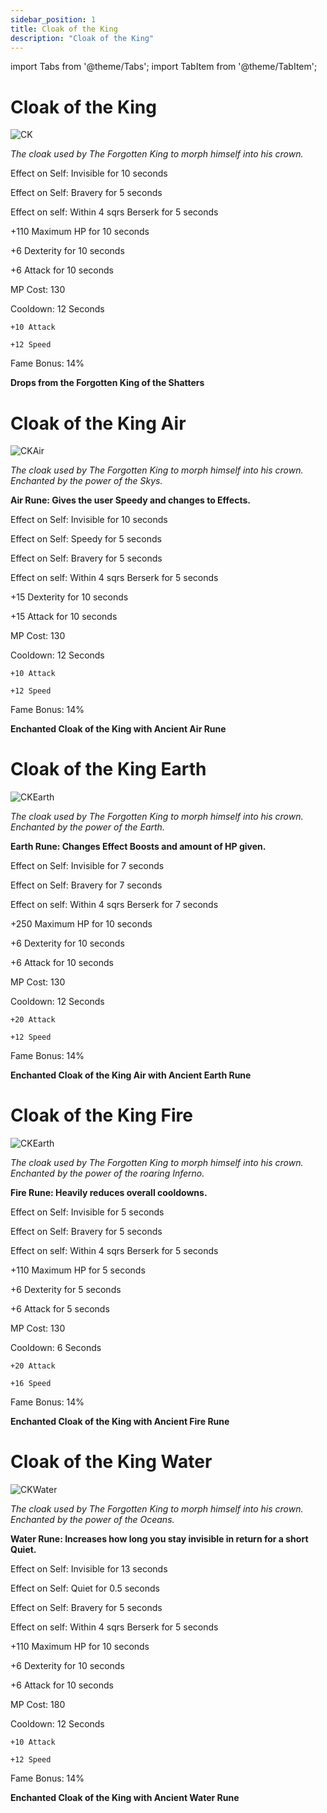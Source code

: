 ```yaml
---
sidebar_position: 1
title: Cloak of the King
description: "Cloak of the King"
---
```


import Tabs from '@theme/Tabs';
import TabItem from '@theme/TabItem';

<Tabs>
  <TabItem value="Cloak of the King" label="Cloak of the King" default>

# Cloak of the King

![CK](https://vwiki.valorserver.com/api/item/picture/cloak%20of%20the%20king)

<i>The cloak used by The Forgotten King to morph himself into his crown.</i>

Effect on Self: Invisible for 10 seconds

Effect on Self: Bravery for 5 seconds

Effect on self: Within 4 sqrs Berserk for 5 seconds

+110 Maximum HP for 10 seconds

+6 Dexterity for 10 seconds

+6 Attack for 10 seconds

MP Cost: 130

Cooldown: 12 Seconds

    +10 Attack
    
    +12 Speed

Fame Bonus: 14%

**Drops from the Forgotten King of the Shatters**

  </TabItem>
  <TabItem value="Air" label="Air">

# Cloak of the King Air

![CKAir](https://vwiki.valorserver.com/api/item/picture/cloak%20of%20the%20king%20air)

<i>The cloak used by The Forgotten King to morph himself into his crown. Enchanted by the power of the Skys.</i>

**Air Rune: Gives the user Speedy and changes to Effects.**
    
Effect on Self: Invisible for 10 seconds

Effect on Self: Speedy for 5 seconds
    
Effect on Self: Bravery for 5 seconds

Effect on self: Within 4 sqrs Berserk for 5 seconds

+15 Dexterity for 10 seconds

+15 Attack for 10 seconds

MP Cost: 130

Cooldown: 12 Seconds

    +10 Attack
    
    +12 Speed

Fame Bonus: 14%

**Enchanted Cloak of the King with Ancient Air Rune**

  </TabItem>
  <TabItem value="Earth" label="Earth">

# Cloak of the King Earth

![CKEarth](https://vwiki.valorserver.com/api/item/picture/cloak%20of%20the%20king%20earth)

<i>The cloak used by The Forgotten King to morph himself into his crown. Enchanted by the power of the Earth.</i>

**Earth Rune: Changes Effect Boosts and amount of HP given.**
    
Effect on Self: Invisible for 7 seconds

Effect on Self: Bravery for 7 seconds

Effect on self: Within 4 sqrs Berserk for 7 seconds

+250 Maximum HP for 10 seconds

+6 Dexterity for 10 seconds

+6 Attack for 10 seconds

MP Cost: 130

Cooldown: 12 Seconds

    +20 Attack
    
    +12 Speed

Fame Bonus: 14%

**Enchanted Cloak of the King Air with Ancient Earth Rune**

  </TabItem>
  <TabItem value="Fire" label="Fire">

# Cloak of the King Fire

![CKEarth](https://vwiki.valorserver.com/api/item/picture/cloak%20of%20the%20king%20Fire)

<i>The cloak used by The Forgotten King to morph himself into his crown. Enchanted by the power of the roaring Inferno.</i>

**Fire Rune: Heavily reduces overall cooldowns.**
    
Effect on Self: Invisible for 5 seconds

Effect on Self: Bravery for 5 seconds

Effect on self: Within 4 sqrs Berserk for 5 seconds

+110 Maximum HP for 5 seconds

+6 Dexterity for 5 seconds

+6 Attack for 5 seconds

MP Cost: 130

Cooldown: 6 Seconds

    +20 Attack
    
    +16 Speed

Fame Bonus: 14%

**Enchanted Cloak of the King with Ancient Fire Rune**

  </TabItem>
  <TabItem value="Water" label="Water">

# Cloak of the King Water

![CKWater](https://vwiki.valorserver.com/api/item/picture/cloak%20of%20the%20king%20water)

<i>The cloak used by The Forgotten King to morph himself into his crown. Enchanted by the power of the Oceans.</i>

**Water Rune: Increases how long you stay invisible in return for a short Quiet.**
    
Effect on Self: Invisible for 13 seconds

Effect on Self: Quiet for 0.5 seconds
    
Effect on Self: Bravery for 5 seconds

Effect on self: Within 4 sqrs Berserk for 5 seconds

+110 Maximum HP for 10 seconds
    
+6 Dexterity for 10 seconds

+6 Attack for 10 seconds

MP Cost: 180

Cooldown: 12 Seconds

    +10 Attack
    
    +12 Speed

Fame Bonus: 14%

**Enchanted Cloak of the King with Ancient Water Rune**

  </TabItem>
</Tabs>

